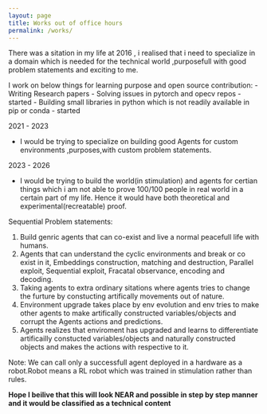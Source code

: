 ```yaml
---
layout: page
title: Works out of office hours
permalink: /works/
---
```


There was a sitation in my life at 2016 , i realised that i need to specialize in a domain which is 
needed for the technical world ,purposefull with good problem statements and exciting to me.

I work on below things for learning purpose and open source contribution:
    - Writing Research papers
    - Solving issues in pytorch and opecv repos - started
    - Building small libraries in python which is not readily available in pip or conda - started
    
2021 - 2023 

- I would be trying to specialize on building good Agents for custom environments ,purposes,with custom problem statements.

2023 - 2026

- I would be trying to build the world(in stimulation) and agents for certian things which i am not able to prove 100/100 people in real world in a certain part of my life. Hence it would have both theoretical and experimental(recreatable) proof. 

Sequential Problem statements:
    
1. Build genric agents that can co-exist and live a normal peacefull life with humans.
2. Agents that can understand the cyclic environments and break or co exist in it, Embeddings construction, matching and destruction, Parallel exploit, Sequential exploit, Fracatal observance, encoding and decoding.
3. Taking agents to extra ordinary sitations where agents tries to change the furture by constucting artifically movements out of nature. 
4. Environment upgrade takes place by env evolution and env tries to make other agents to make artifically constructed variables/objects and corrupt the Agents actions and predictions.
5. Agents realizes that enviroment has upgraded and learns to differentiate artificailly constucted variables/objects and naturally constructed objects and makes the actions with respective to it.
    
Note: We can call only a successfull agent deployed in a hardware as a robot.Robot means a RL robot which was trained in stimulation rather than rules.

**Hope I beilive that this will look NEAR and possible in step by step manner and it would be classified as a technical content**

